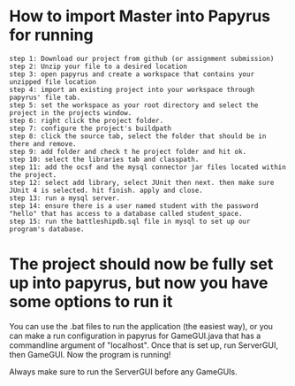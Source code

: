 # How to import Master into Papyrus for running ##
    step 1: Download our project from github (or assignment submission)
    step 2: Unzip your file to a desired location
    step 3: open papyrus and create a workspace that contains your unzipped file location
    step 4: import an existing project into your workspace through papyrus' file tab.
    step 5: set the workspace as your root directory and select the project in the projects window.
    step 6: right click the project folder.
    step 7: configure the project's buildpath
    step 8: click the source tab, select the folder that should be in there and remove.
    step 9: add folder and check t he project folder and hit ok.
    step 10: select the libraries tab and classpath.
    step 11: add the ocsf and the mysql connector jar files located within the project.
    step 12: select add library, select JUnit then next. then make sure JUnit 4 is selected. hit finish. apply and close.
    step 13: run a mysql server.
    step 14: ensure there is a user named student with the password "hello" that has access to a database called student_space.
    step 15: run the battleshipdb.sql file in mysql to set up our program's database.

# The project should now be fully set up into papyrus, but now you have some options to run it #

You can use the .bat files to run the application (the easiest way), or you can make a run configuration in papyrus for GameGUI.java that has a commandline argument of "localhost". Once that is set up, run ServerGUI, then GameGUI. Now the program is running!

Always make sure to run the ServerGUI before any GameGUIs.